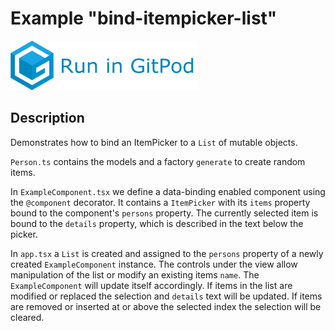 # Example "bind-itempicker-list"

[![GitPod Logo](../../doc/run-in-gitpod.png)](https://gitpod.io/#example=bind-itempicker-list,dev=--dev/https://github.com/eclipsesource/tabris-decorators/tree/master/examples/bind-itempicker-list)

## Description

Demonstrates how to bind an ItemPicker to a `List` of mutable objects.

`Person.ts` contains the models and a factory `generate` to create random items.

In `ExampleComponent.tsx` we define a data-binding enabled component using the `@component` decorator. It contains a `ItemPicker` with its `items` property bound to the component's `persons` property. The currently selected item is bound to the `details` property, which is described in the text below the picker.

In `app.tsx` a `List` is created and assigned to the `persons` property of a newly created `ExampleComponent` instance. The controls under the view allow manipulation of the list or modify an existing items `name`. The `ExampleComponent` will update itself accordingly. If items in the list are modified or replaced the selection and `details` text will be updated. If items are removed or inserted at or above the selected index the selection will be cleared.
